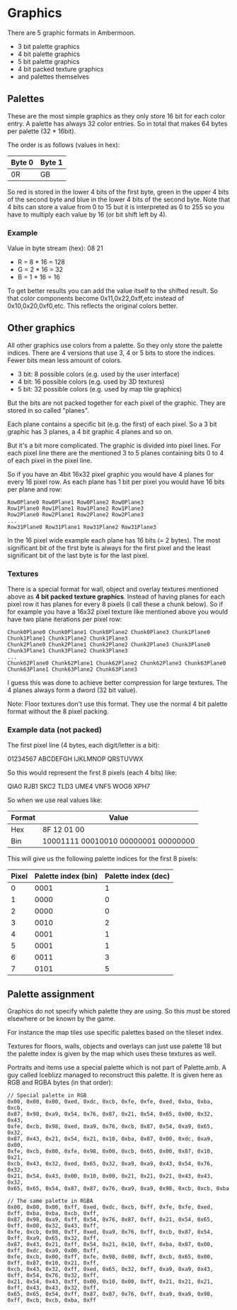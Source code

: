 # Graphics

There are 5 graphic formats in Ambermoon.

- 3 bit palette graphics
- 4 bit palette graphics
- 5 bit palette graphics
- 4 bit packed texture graphics
- and palettes themselves

## Palettes

These are the most simple graphics as they only store 16 bit for each color entry. A palette has always 32 color entries. So in total that makes 64 bytes per palette (32 * 16bit).

The order is as follows (values in hex):

Byte 0 | Byte 1
---- | ----
0R | GB

So red is stored in the lower 4 bits of the first byte, green in the upper 4 bits of the second byte and blue in the lower 4 bits of the second byte. Note that 4 bits can store a value from 0 to 15 but it is interpreted as 0 to 255 so you have to multiply each value by 16 (or bit shift left by 4).

### Example

Value in byte stream (hex): 08 21

- R = 8 * 16 = 128
- G = 2 * 16 = 32
- B = 1 * 16 = 16

To get better results you can add the value itself to the shifted result. So that color components become 0x11,0x22,0xff,etc instead of 0x10,0x20,0xf0,etc. This reflects the original colors better.

## Other graphics

All other graphics use colors from a palette. So they only store the palette indices. There are 4 versions that use 3, 4 or 5 bits to store the indices. Fewer bits mean less amount of colors.

- 3 bit: 8 possible colors (e.g. used by the user interface)
- 4 bit: 16 possible colors (e.g. used by 3D textures)
- 5 bit: 32 possible colors (e.g. used by map tile graphics)

But the bits are not packed together for each pixel of the graphic. They are stored in so called "planes".

Each plane contains a specific bit (e.g. the first) of each pixel. So a 3 bit graphic has 3 planes, a 4 bit graphic 4 planes and so on.

But it's a bit more complicated. The graphic is divided into pixel lines. For each pixel line there are the mentioned 3 to 5 planes containing bits 0 to 4 of each pixel in the pixel line.

So if you have an 4bit 16x32 pixel graphic you would have 4 planes for every 16 pixel row. As each plane has 1 bit per pixel you would have 16 bits per plane and row:

```
Row0Plane0 Row0Plane1 Row0Plane2 Row0Plane3
Row1Plane0 Row1Plane1 Row1Plane2 Row1Plane3
Row2Plane0 Row2Plane1 Row2Plane2 Row2Plane3
...
Row31Plane0 Row31Plane1 Row31Plane2 Row31Plane3
```

In the 16 pixel wide example each plane has 16 bits (= 2 bytes). The most significant bit of the first byte is always for the first pixel and the least significant bit of the last byte is for the last pixel.

### Textures

There is a special format for wall, object and overlay textures mentioned above as **4 bit packed texture graphics**. Instead of having planes for each pixel row it has planes for every 8 pixels (I call these a chunk below). So if for example you have a 16x32 pixel texture like mentioned above you would have two plane iterations per pixel row:

```
Chunk0Plane0 Chunk0Plane1 Chunk0Plane2 Chunk0Plane3 Chunk1Plane0 Chunk1Plane1 Chunk1Plane2 Chunk1Plane3
Chunk2Plane0 Chunk2Plane1 Chunk2Plane2 Chunk2Plane3 Chunk3Plane0 Chunk3Plane1 Chunk3Plane2 Chunk3Plane3
...
Chunk62Plane0 Chunk62Plane1 Chunk62Plane2 Chunk62Plane3 Chunk63Plane0 Chunk63Plane1 Chunk63Plane2 Chunk63Plane3
```

I guess this was done to achieve better compression for large textures. The 4 planes always form a dword (32 bit value).

Note: Floor textures don't use this format. They use the normal 4 bit palette format without the 8 pixel packing.

### Example data (not packed)

The first pixel line (4 bytes, each digit/letter is a bit):

01234567 ABCDEFGH IJKLMNOP QRSTUVWX

So this would represent the first 8 pixels (each 4 bits) like:

QIA0 RJB1 SKC2 TLD3 UME4 VNF5 WOG6 XPH7

So when we use real values like:

Format | Value
--- | ---
Hex | 8F 12 01 00
Bin | 10001111 00010010 00000001 00000000

This will give us the following palette indices for the first 8 pixels:

Pixel | Palette index (bin) | Palette index (dec)
--- | --- | ---
0 | 0001 | 1
1 | 0000 | 0
2 | 0000 | 0
3 | 0010 | 2
4 | 0001 | 1
5 | 0001 | 1
6 | 0011 | 3
7 | 0101 | 5


## Palette assignment

Graphics do not specify which palette they are using. So this must be stored elsewhere or be known by the game.

For instance the map tiles use specific palettes based on the tileset index.

Textures for floors, walls, objects and overlays can just use palette 18 but the palette index is given by the map which uses these textures as well.

Portraits and items use a special palette which is not part of Palette.amb. A guy called Iceblizz managed to reconstruct this palette. It is given here as RGB and RGBA bytes (in that order):

```
// Special palette in RGB
0x00, 0x00, 0x00, 0xed, 0xdc, 0xcb, 0xfe, 0xfe, 0xed, 0xba, 0xba, 0xcb,
0x87, 0x98, 0xa9, 0x54, 0x76, 0x87, 0x21, 0x54, 0x65, 0x00, 0x32, 0x43,
0xfe, 0xcb, 0x98, 0xed, 0xa9, 0x76, 0xcb, 0x87, 0x54, 0xa9, 0x65, 0x32,
0x87, 0x43, 0x21, 0x54, 0x21, 0x10, 0xba, 0x87, 0x00, 0xdc, 0xa9, 0x00,
0xfe, 0xcb, 0x00, 0xfe, 0x98, 0x00, 0xcb, 0x65, 0x00, 0x87, 0x10, 0x21,
0xcb, 0x43, 0x32, 0xed, 0x65, 0x32, 0xa9, 0xa9, 0x43, 0x54, 0x76, 0x32,
0x21, 0x54, 0x43, 0x00, 0x10, 0x00, 0x21, 0x21, 0x21, 0x43, 0x43, 0x32,
0x65, 0x65, 0x54, 0x87, 0x87, 0x76, 0xa9, 0xa9, 0x98, 0xcb, 0xcb, 0xba

// The same palette in RGBA
0x00, 0x00, 0x00, 0xff, 0xed, 0xdc, 0xcb, 0xff, 0xfe, 0xfe, 0xed, 0xff, 0xba, 0xba, 0xcb, 0xff,
0x87, 0x98, 0xa9, 0xff, 0x54, 0x76, 0x87, 0xff, 0x21, 0x54, 0x65, 0xff, 0x00, 0x32, 0x43, 0xff,
0xfe, 0xcb, 0x98, 0xff, 0xed, 0xa9, 0x76, 0xff, 0xcb, 0x87, 0x54, 0xff, 0xa9, 0x65, 0x32, 0xff,
0x87, 0x43, 0x21, 0xff, 0x54, 0x21, 0x10, 0xff, 0xba, 0x87, 0x00, 0xff, 0xdc, 0xa9, 0x00, 0xff,
0xfe, 0xcb, 0x00, 0xff, 0xfe, 0x98, 0x00, 0xff, 0xcb, 0x65, 0x00, 0xff, 0x87, 0x10, 0x21, 0xff,
0xcb, 0x43, 0x32, 0xff, 0xed, 0x65, 0x32, 0xff, 0xa9, 0xa9, 0x43, 0xff, 0x54, 0x76, 0x32, 0xff,
0x21, 0x54, 0x43, 0xff, 0x00, 0x10, 0x00, 0xff, 0x21, 0x21, 0x21, 0xff, 0x43, 0x43, 0x32, 0xff,
0x65, 0x65, 0x54, 0xff, 0x87, 0x87, 0x76, 0xff, 0xa9, 0xa9, 0x98, 0xff, 0xcb, 0xcb, 0xba, 0xff
```